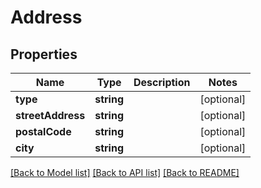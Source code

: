 # Address

## Properties
Name | Type | Description | Notes
------------ | ------------- | ------------- | -------------
**type** | **string** |  | [optional] 
**streetAddress** | **string** |  | [optional] 
**postalCode** | **string** |  | [optional] 
**city** | **string** |  | [optional] 

[[Back to Model list]](../README.md#documentation-for-models) [[Back to API list]](../README.md#documentation-for-api-endpoints) [[Back to README]](../README.md)


